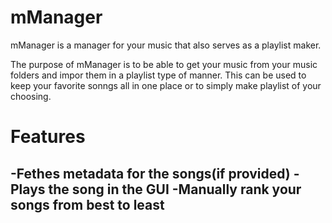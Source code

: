 

mManager 
====

mManager is a manager for your music that also serves as a playlist maker.


The purpose of mManager is to be able to get your music from your music folders and impor them in a playlist type of manner. This can be used to keep your favorite sonngs all in one place or to simply make playlist of your choosing.

Features
===

-Fethes metadata for the songs(if provided)
-Plays the song in the GUI
-Manually rank your songs from best to least
-

